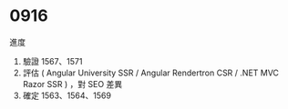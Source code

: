 # 0916

進度

1. 驗證 1567、1571
2. 評估 ( Angular University SSR / Angular Rendertron CSR / .NET MVC Razor SSR ) ，對 SEO 差異
3. 確定 1563、1564、1569
